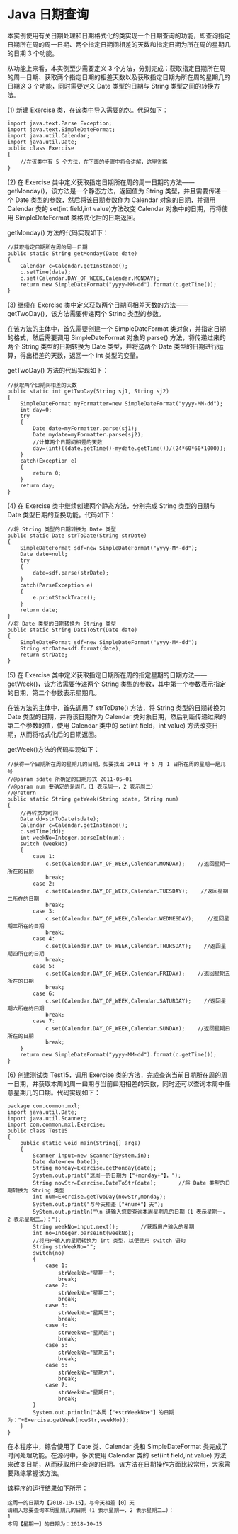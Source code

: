 # Java 日期查询

本实例使用有关日期处理和日期格式化的类实现一个日期查询的功能，即查询指定日期所在周的周一日期、两个指定日期间相差的天数和指定日期为所在周的星期几的日期 3 个功能。

从功能上来看，本实例至少需要定义 3 个方法，分别完成：获取指定日期所在周的周一日期、获取两个指定日期的相差天数以及获取指定日期为所在周的星期几的日期这 3 个功能，同时需要定义 Date 类型的日期与 String 类型之间的转换方法。

(1) 新建 Exercise 类，在该类中导入需要的包。代码如下：

```
import java.text.Parse Exception;
import java.text.SimpleDateFormat;
import java.util.Calendar;
import java.util.Date;
public class Exercise
{
    //在该类中有 5 个方法，在下面的步骤中将会讲解，这里省略
}
```

(2) 在 Exercise 类中定义获取指定日期所在周的周一日期的方法——getMonday()，该方法是一个静态方法，返回值为 String 类型，并且需要传递一个 Date 类型的参数，然后将该日期参数作为 Calendar 对象的日期，并调用 Calendar 类的 set(int field,int value)方法改变 Calendar 对象中的日期，再将使用 SimpleDateFormat 类格式化后的日期返回。

getMonday() 方法的代码实现如下：

```
//获取指定日期所在周的周一日期
public static String getMonday(Date date)
{
    Calendar c=Calendar.getInstance();
    c.setTime(date);
    c.set(Calendar.DAY_OF_WEEK,Calendar.MONDAY);
    return new SimpleDateFormat("yyyy-MM-dd").format(c.getTime());
}

```

(3) 继续在 Exercise 类中定义获取两个日期间相差天数的方法——getTwoDay()，该方法需要传递两个 String 类型的参数。

在该方法的主体中，首先需要创建一个 SimpleDateFormat 类对象，并指定日期的格式，然后需要调用 SimpleDateFormat 对象的 parse() 方法，将传递过来的两个 String 类型的日期转换为 Date 类型，并将这两个 Date 类型的日期进行运算，得出相差的天数，返回一个 int 类型的变量。

getTwoDay() 方法的代码实现如下：

```
//获取两个日期间相差的天数
public static int getTwoDay(String sj1, String sj2)
{
    SimpleDateFormat myFormatter=new SimpleDateFormat("yyyy-MM-dd");
    int day=0;
    try
    {
        Date date=myFormatter.parse(sj1);
        Date mydate=myFormatter.parse(sj2);
        //计算两个日期间相差的天数
        day=(int)((date.getTime()-mydate.getTime())/(24*60*60*1000));
    }
    catch(Exception e)
    {
        return 0;
    }
    return day;
}

```

(4) 在 Exercise 类中继续创建两个静态方法，分别完成 String 类型的日期与 Date 类型日期的互换功能。代码如下：

```
//将 String 类型的日期转换为 Date 类型
public static Date strToDate(String strDate)
{
    SimpleDateFormat sdf=new SimpleDateFormat("yyyy-MM-dd");
    Date date=null;
    try
    {
        date=sdf.parse(strDate);
    }
    catch(ParseException e)
    {
        e.printStackTrace();
    }
    return date;
}
//将 Date 类型的日期转换为 String 类型
public static String DateToStr(Date date)
{
    SimpleDateFormat sdf=new SimpleDateFormat("yyyy-MM-dd");
    String strDate=sdf.format(date);
    return strDate;
}
```

(5) 在 Exercise 类中定义获取指定日期所在周的指定星期的日期方法——getWeek()，该方法需要传递两个 String 类型的参数，其中第一个参数表示指定的日期，第二个参数表示星期几。

在该方法的主体中，首先调用了 strToDate() 方法，将 String 类型的日期转换为 Date 类型的日期，并将该日期作为 Calendar 类对象日期，然后判断传递过来的第二个参数的值，使用 Calendar 类中的 set(int field，int value) 方法改变日期，从而将格式化后的日期返回。

getWeek()方法的代码实现如下：

```
//获得一个日期所在周的星期几的日期，如要找出 2011 年 5 月 1 日所在周的星期一是几号
//@param sdate 所确定的日期形式 2011-05-01
//@param num 要确定的是周几（1 表示周一，2 表示周二）
//@return
public static String getWeek(String sdate, String num)
{
    //再转换为时间
    Date dd=strToDate(sdate);
    Calendar c=Calendar.getInstance();
    c.setTime(dd);
    int weekNo=Integer.parseInt(num);
    switch (weekNo)
    {
        case 1:
            c.set(Calendar.DAY_OF_WEEK,Calendar.MONDAY);    //返回星期一所在的日期
            break;
        case 2:
            c.set(Calendar.DAY_OF_WEEK,Calendar.TUESDAY);    //返回星期二所在的日期
            break;
        case 3:
            c.set(Calendar.DAY_OF_WEEK,Calendar.WEDNESDAY);    //返回星期三所在的日期
            break;
        case 4:
            c.set(Calendar.DAY_OF_WEEK,Calendar.THURSDAY);    //返回星期四所在的日期
            break;
        case 5:
            c.set(Calendar.DAY_OF_WEEK,Calendar.FRIDAY);    //返回星期五所在的日期
            break;
        case 6:
            c.set(Calendar.DAY_OF_WEEK,Calendar.SATURDAY);    //返回星期六所在的曰期
            break;
        case 7:
            c.set(Calendar.DAY_OF_WEEK,Calendar.SUNDAY);    //返回星期曰所在的日期
            break;
    }
    return new SimpleDateFormat("yyyy-MM-dd").format(c.getTime());
}
```

(6) 创建测试类 Test15，调用 Exercise 类的方法，完成查询当前日期所在周的周一日期，并获取本周的周一曰期与当前曰期相差的天数，同时还可以查询本周中任意星期几的曰期。代码实现如下：

```
package com.common.mxl;
import java.util.Date;
import java.util.Scanner;
import com.common.mxl.Exercise;
public class Test15
{
    public static void main(String[] args)
    {
        Scanner input=new Scanner(System.in);
        Date date=new Date();
        String monday=Exercise.getMonday(date);
        System.out.print("这周一的日期为【"+monday+"】，");
        String nowStr=Exercise.DateToStr(date);       //将 Date 类型的日期转换为 String 类型
        int num=Exercise.getTwoDay(nowStr,monday);
        System.out.print("与今天相差【"+num+"】天");
        SyStem.out.println("\n 请输入您要查询本周星期几的日期（1 表示星期一，2 表示星期二…)：");
        String weekNo=input.next();       //获取用户输入的星期
        int no=Integer.parseInt(weekNo);
        //将用户输入的星期转换为 int 类型，以便使用 switch 语句
        String strWeekNo="";
        switch(no)
        {
            case 1:
                strWeekNo="星期一";
                break;
            case 2:
                strWeekNo="星期二";
                break;
            case 3:
                strWeekNo="星期三";
                break;
            case 4:
                strWeekNo="星期四";
                break;
            case 5:
                strWeekNo="星期五";
                break;
            case 6:
                strWeekNo="星期六";
                break;
            case 7:
                strWeekNo="星期日";
                break;
        }
        System.out.println("本周【"+strWeekNo+"】的日期为："+Exercise.getWeek(nowStr,weekNo));
    }
}
```

在本程序中，综合使用了 Date 类、Calendar 类和 SimpleDateFormat 类完成了时间处理功能。在源码中，多次使用 Calendar 类的 set(int field,int value) 方法来改变日期，从而获取用户查询的日期。该方法在日期操作方面比较常用，大家需要熟练掌握该方法。

该程序的运行结果如下所示：

```
这周一的日期为【2018-10-15】，与今天相差【0】天
请输入您要查询本周星期几的日期（1 表示星期一，2 表示星期二…)：
1
本周【星期一】的日期为：2018-10-15
```